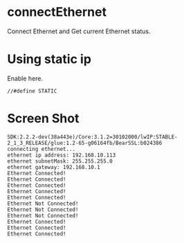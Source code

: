 # connectEthernet   
Connect Ethernet and Get current Ethernet status.   

# Using static ip
Enable here.   
```
//#define STATIC
```


# Screen Shot   
```
SDK:2.2.2-dev(38a443e)/Core:3.1.2=30102000/lwIP:STABLE-2_1_3_RELEASE/glue:1.2-65-g06164fb/BearSSL:b024386
connecting ethernet...
ethernet ip address: 192.168.10.113
ethernet subnetMask: 255.255.255.0
ethernet gateway: 192.168.10.1
Ethernet Connected!
Ethernet Connected!
Ethernet Connected!
Ethernet Connected!
Ethernet Connected!
Ethernet Not Connected!
Ethernet Not Connected!
Ethernet Not Connected!
Ethernet Connected!
Ethernet Connected!
Ethernet Connected!
```
